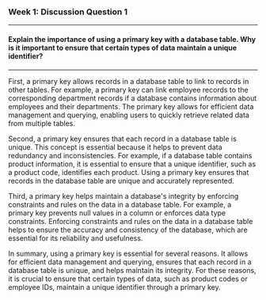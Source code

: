 ### Week 1: Discussion Question 1
---
#### Explain the importance of using a primary key with a database table. Why is it important to ensure that certain types of data maintain a unique identifier? 
---
First, a primary key allows records in a database table to link to records in other tables. For example, a primary key can link employee records to the corresponding department records if a database contains information about employees and their departments. The primary key allows for efficient data management and querying, enabling users to quickly retrieve related data from multiple tables.

Second, a primary key ensures that each record in a database table is unique. This concept is essential because it helps to prevent data redundancy and inconsistencies. For example, if a database table contains product information, it is essential to ensure that a unique identifier, such as a product code, identifies each product. Using a primary key ensures that records in the database table are unique and accurately represented.

Third, a primary key helps maintain a database's integrity by enforcing constraints and rules on the data in a database table. For example, a primary key prevents null values in a column or enforces data type constraints. Enforcing constraints and rules on the data in a database table helps to ensure the accuracy and consistency of the database, which are essential for its reliability and usefulness.

In summary, using a primary key is essential for several reasons. It allows for efficient data management and querying, ensures that each record in a database table is unique, and helps maintain its integrity. For these reasons, it is crucial to ensure that certain types of data, such as product codes or employee IDs, maintain a unique identifier through a primary key.
